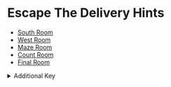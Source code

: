 # Escape The Delivery Hints

- [South Room](Walkthrough/SouthRoom.md)
- [West Room](Walkthrough/WestRoom.md)
- [Maze Room](Walkthrough/MazeRoom.md)
- [Count Room](Walkthrough/CountRoom.md)
- [Final Room](Walkthrough/FinalRoom.md)


<details>
  <summary>Additional Key</summary>
The key part of the text in the start room can be picked up.
</details>
